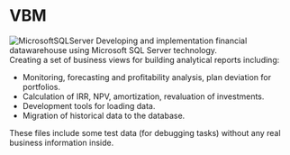 # VBM
![MicrosoftSQLServer](https://img.shields.io/badge/Microsoft%20SQL%20Sever-CC2927?style=for-the-badge&logo=microsoft%20sql%20server&logoColor=white)
Developing and implementation financial datawarehouse using Microsoft SQL Server technology. 	
Creating a set of business views for building analytical reports including: 
- Monitoring, forecasting and profitability analysis, plan deviation for portfolios. 
- Calculation of IRR, NPV, amortization, revaluation of investments. 
- Development tools for loading data. 
- Migration of historical data to the database.

These files include some test data (for debugging tasks) without any real business information inside.
